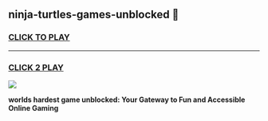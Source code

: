
## ninja-turtles-games-unblocked 👋
<h3>
<a href="https://premium.freeplayer.one?title=ninja-turtles-games-unblocked&ref=14F">CLICK TO PLAY</a></h3>
<hr>

<h3>
<a href="https://premium.freeplayer.one?title=ninja-turtles-games-unblocked&ref=14F">CLICK 2 PLAY</a>
  
</h3>

<a href="https://premium.freeplayer.one?title=ninja-turtles-games-unblocked&ref=12F/"><img src="https://clearcache.store/games.png"></a>


**worlds hardest game unblocked: Your Gateway to Fun and Accessible Online Gaming**
